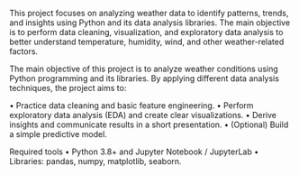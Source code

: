 This project focuses on analyzing weather data to identify patterns, trends, and insights using Python and its data analysis libraries. The main objective is to perform data cleaning, visualization, and exploratory data analysis to better understand temperature, humidity, wind, and other weather-related factors.

The main objective of this project is to analyze weather conditions using Python programming and its libraries. By applying different data analysis techniques, the project aims to:

• Practice data cleaning and basic feature engineering. 
• Perform exploratory data analysis (EDA) and create clear visualizations. 
• Derive insights and communicate results in a short presentation. 
• (Optional) Build a simple predictive model.

Required tools 
• Python 3.8+ and Jupyter Notebook / JupyterLab 
• Libraries: pandas, numpy, matplotlib, seaborn.
